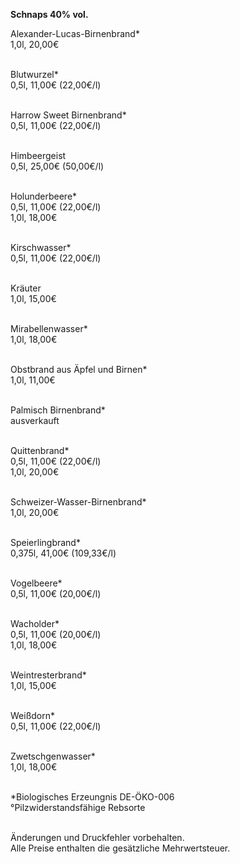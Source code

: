 **Schnaps 40% vol.**

Alexander-Lucas-Birnenbrand*\
1,0l, 20,00€\
<br>

Blutwurzel*\
0,5l, 11,00€ (22,00€/l)\
<br>

Harrow Sweet Birnenbrand*\
0,5l, 11,00€ (22,00€/l)\
<br>

Himbeergeist\
0,5l, 25,00€ (50,00€/l)\
<br>

Holunderbeere*\
0,5l, 11,00€ (22,00€/l)\
1,0l, 18,00€\
<br>

Kirschwasser*\
0,5l, 11,00€ (22,00€/l)\
<br>

Kräuter\
1,0l, 15,00€\
<br>

Mirabellenwasser*\
1,0l, 18,00€\
<br>

Obstbrand aus Äpfel und Birnen*\
1,0l, 11,00€\
<br>

Palmisch Birnenbrand*\
ausverkauft\
<br>

Quittenbrand*\
0,5l, 11,00€ (22,00€/l)\
1,0l, 20,00€\
<br>

Schweizer-Wasser-Birnenbrand*\
1,0l, 20,00€\
<br>

Speierlingbrand*\
0,375l, 41,00€ (109,33€/l)\
<br>

Vogelbeere*\
0,5l, 11,00€ (20,00€/l)\
<br>

Wacholder*\
0,5l, 11,00€ (20,00€/l)\
1,0l, 18,00€\
<br>

Weintresterbrand*\
1,0l, 15,00€\
<br>

Weißdorn*\
0,5l, 11,00€ (22,00€/l)\
<br>

Zwetschgenwasser*\
1,0l, 18,00€\
<br>

\*Biologisches Erzeungnis DE-ÖKO-006\
°Pilzwiderstandsfähige Rebsorte\
<br>

Änderungen und Druckfehler vorbehalten.\
Alle Preise enthalten die gesätzliche Mehrwertsteuer.

